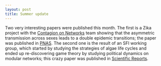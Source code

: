 ```yaml
---
layout: post
title: Summer update
---
```


Two very interesting papers were published this month. The first is a Zika project with the [Contagion on Networks](https://contnet2017.github.io/) team showing that the asymmetric transmission across sexes leads to a double epidemic transitions; the paper was published in [PNAS](http://www.pnas.org/content/early/2017/08/07/1703073114.full). The second one is the result of an SFI working group, which started by studying the strategies of algae life cycles and ended up re-discovering game theory by studying political dynamics on modular networks; this crazy paper was published in [Scientific Reports](https://www.nature.com/articles/s41598-017-07621-x).
